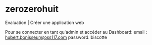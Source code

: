# zerozerohuit
Evaluation | Créer une application web 

Pour se connecter en tant qu'admin et accéder au Dashboard:
email : hubert.bonisseur@oss117.com
password: biscotte
